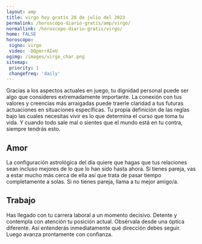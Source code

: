 ```yaml
---
layout: amp
title: virgo hoy gratis 28 de julio del 2023 
permalink: /horoscopo-diario-gratis/amp/virgo/
normallink: /horoscopo-diario-gratis/virgo/
home: FALSE
horoscopo:
 signo: virgo
 video: -DQpmrrAIeU
ogimg: /images/virgo_char.png
sitemap:
 priority: 1
 changefreq: 'daily'
---
```



Gracias a los aspectos actuales en juego, tu dignidad personal puede ser algo que consideres extremadamente importante. La conexión con tus valores y creencias más arraigadas puede traerle claridad a tus futuras actuaciones en situaciones específicas. Tu propia definición de las reglas bajo las cuales necesitas vivir es lo que determina el curso que toma tu vida. Y cuando todo sale mal o sientes que el mundo está en tu contra, siempre tendrás esto.

## Amor

La configuración astrológica del día quiere que hagas que tus relaciones sean incluso mejores de lo que lo han sido hasta ahora. Si tienes pareja, vas a estar mucho más cerca de ella así que trata de pasar tiempo completamente a solas. Si no tienes pareja, llama a tu mejor amigo/a.

## Trabajo

Has llegado con tu carrera laboral a un momento decisivo. Detente y contempla con atención tu posición actual. Obsérvala desde una óptica diferente. Así entenderás inmediatamente qué dirección debes seguir. Luego avanza prontamente con confianza.